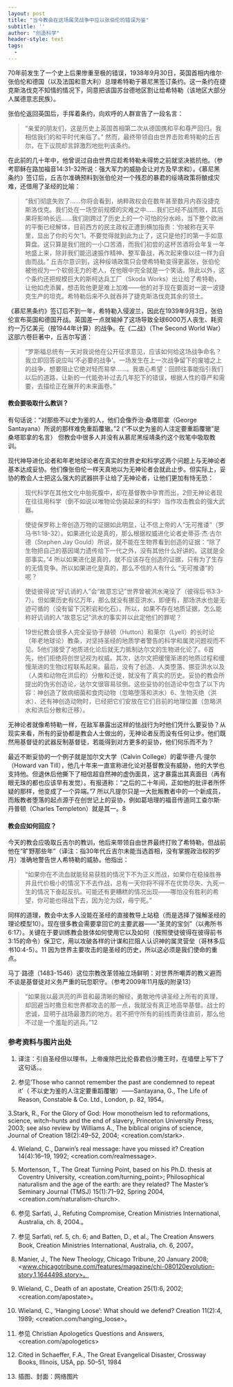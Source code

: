 ```yaml
---
layout: post
title: "当今教会在这场属灵战争中应以张伯伦的错误为鉴"
subtitle: ''
author: "创造科学"
header-style: text
tags:
  - 
---
```


70年前发生了一个史上后果惨重至极的错误，1938年9月30日，英国首相内维尔·张伯伦和德国（以及法国和意大利）总理希特勒于慕尼黑签订条约。这一条约在捷克斯洛伐克不知情的情况下，同意把该国苏台德地区割让给希特勒（该地区大部分人属德意志民族）。

张伯伦返回英国后，手挥着条约，向欢呼的人群宣告了一段名言：

>“亲爱的朋友们，这是历史上英国首相第二次从德国携和平和尊严回归。我相信我们的和平时代来临了。”
然而，最终带领自由世界击败希特勒的丘吉尔，在下议院却言辞激烈地批判该条约。

在此前的几十年中，他曾说过自由世界应趁希特勒未得势之前就坚决抵抗他。（参考耶稣在路加福音14:31-32所说：强大军力的威胁会让对方及早求和）。《慕尼黑条约》签订后，丘吉尔准确预料到张伯伦对一个残忍的暴君的绥靖政策将酿成灾难，还借用了圣经的比喻：

>“我们彻底失败了……你将会看到，纳粹政权会在数年甚至数月内吞没捷克斯洛伐克。我们处在一场空前规模的灾难之中……我们已经不战而败，其后果将影响长远……我们刚跨过了历史上的一个可怕的分水岭，当下整个欧洲的平衡已经解体，目前西方的民主政权正遭到横加指责：‘你被称在天平里，显出了你的亏欠’1。不要觉得就到此为止了，这只是他打的第一手如意算盘。这只算是我们抿的一小口苦酒，而我们初尝的这杯苦酒将会年复一年地盛上来，除非我们能迅速振作精神、整军备战，再次起来像以往一样为自由而战。”
丘吉尔意识到，这种绥靖政策只会使希特勒变得更嚣张，张伯伦被他视为一个软弱无力的老人，在他眼中完全就是一个笑话。除此以外，这个条约还把规模巨大的斯柯达兵工厂（Skoda Works）出让给了希特勒，让他如虎添翼，想击败他更是难上加难——他的对手现在要面对一波一波捷克生产的坦克。希特勒后来不久就吞并了捷克斯洛伐克其余的领土。

《慕尼黑条约》签订后不到一年，希特勒入侵波兰，因此在1939年9月3日，张伯伦宣布英国和德国开战。英国差一点就输掉了这场导致全球6000万人丧生、耗资约一万亿美元（按1944年计算）的战争。在《二战》（The Second World War）这部六卷巨著中，丘吉尔写道：

>“罗斯福总统有一天对我说他在公开征求意见，应该如何给这场战争命名？我立即回答说应叫‘不必要的战争’。一场发生在上一次战争留下的废墟之上的战争，想要阻止它绝对轻而易举……。我衷心希望：回顾往事能指引我们以后的道路，让新的一代能弥补过去几年犯下的错误，根据人性的尊严和需要，去描绘正在展开的未来画卷。”

#### 教会要吸取什么教训？

有句话说：“对那些不以史为鉴的人，他们会像乔治·桑塔耶拿（George Santayana）所说的那样难免重蹈覆辙。”2 (“不以史为鉴的人注定要重蹈覆辙”是桑塔耶拿的名言） 但教会中很多人并没有从慕尼黑绥靖条约这个败笔中吸取教训。

现代神导进化论者和年老地球论者在真实的世界史和科学这两个问题上与无神论者基本达成妥协。他们像张伯伦一样天真地以为无神论者会就此止步。但实际上，妥协的教会人士把这么强大的武器拱手让给了无神论者，让他们更加有恃无恐：

>现代科学在其他文化中胎死腹中，却在基督教中孕育而出，2但无神论者现在往往用科学（倒不如说以唯物论伪装起来的科学）当作攻击教会的强大武器。

>使徒保罗称上帝创造万物的证据如此明显，让不信上帝的人“无可推诿”（罗马书1:18-32）。如果进化论是真的，那么根据权威进化论者史蒂芬·杰·古尔德（Stephen Jay Gould）所说，就不能在生物界看到创造的证据：“除了生物把自己的基因竭力遗传给下一代之外，没有其他什么好讲的。这就是全部事实。”4 所以如果进化是真的，就不应该存在创造的证据，只有为了生存的无情竞争。所以如果进化是真的，那么不信的人有什么 “无可推诿”的呢？

>使徒彼得说“好讥诮的人”会“故意忘记”世界曾被洪水淹没了（彼得后书3:3-7）。但如果历史有亿万年，那么就没有挪亚洪水，即便有，那场洪水也是无迹可循的（没有留下沉积岩和化石）。所以，如果不存在地质证据，怎么能称好讥诮的人“故意忘记”洪水的事实并以此定他们的罪呢？

>19世纪教会很多人完全妥协于赫顿（Hutton）和莱尔（Lyell）的长时论（年老地球论）教条，对坚持圣经的地质学者警告的科学和属灵问题视而不见。5他们接受了地质进化论后就无力抵制达尔文的生物进化论了。6首先，他们拒绝将创世记视为权威。其次，达尔文把缓慢渐进的地质过程和缓慢渐进的生物过程联系起来。最后，没有了创造、人类堕落、挪亚洪水以及（人类和动物在洪后的）分散和迁徙，就没有了真实的历史。妥协的教会所提出的伪劣创造论，达尔文很容易驳倒。这些妥协的创造论中包含了以下内容：神创造了致病细菌和食肉动物（忽略堕落和洪水）6、生物灭绝（洪水）、还有神创造动物时，已经把它们安放在它们目前的地理位置（忽略洪水和洪后分散和迁移）。

无神论者就像希特勒一样，在敌军暴露出这样的怯战行为时他们凭什么要妥协？从现实来看，所有的妥协都是教会人士做出的，无神论者反而没有任何让步。他们既然用基督徒的武器反制基督徒，若能得到对方更多的妥协，他们何乐而不为？

最近不断妥协的一个例子就是加尔文大学（Calvin College）的霍华德·凡·提尔（Howard van Till），他几十年来一直宣称进化论对基督教没有威胁，他的大学也支持他。但退休后他撕下了相信超自然神的虚伪面具，这才暴露出其真面目（再有眼无珠的都也应该早有发觉）。有报道称：“之后的二十年间，正如他的批评者所怀疑的那样，他变成了一个异端。”7 所以凡提尔只是一大批叛教者中的一个新成员，而叛教者堕落的起点源于在创世记上的妥协，例如葛培理的福音传道同工查尔斯·丹普顿（Charles Templeton）就是其一。8


#### 教会应如何回应？

今天的教会应吸取丘吉尔的教训，他后来带领自由世界最终打败了希特勒，但战前他在“旷野那些年”（译注：指30年代丘吉尔未能当选首相，没有掌握政治权的岁月）准确地警告世人希特勒的威胁。他指出：

>“如果你在不流血就能轻易获胜的情况下不为正义而战，如果你在稳操胜券并且代价极小的情况下不去作战，总有一天你将不得不在优势尽失、九死一生的情况下奋起反抗。可能还有更糟糕的情况出现——哪怕没有胜利的希望，你可能也得战下去，因为沦为奴，毋宁死。”

同样的道理，教会中太多人没能在圣经的直接教导上站稳（而是选择了强解圣经的理论模型10）。现在很多教会需要拿回它的主要武器——“圣灵的宝剑”（以弗所书6:17）。关键在于要训练教会肢体如何使用它以及如何（按照使徒彼得在彼得前书3:15的命令）保卫它，用以攻破各样的计谋和拦阻人认识神的属灵营垒（哥林多后书10:4-5）。11 因为世界主要攻击的是圣经的历史，所以这必须是我们使命的重点。

马丁·路德（1483-1546）这位宗教改革领袖立场鲜明：对世界所嘲弄的教义避而不谈是基督徒对义务严重的玩忽职守。（参考2009年11月版的附录13）

>“如果我以最洪亮的声音和最清晰的解经，勇敢地传讲圣经上所有的真理，却回避当时撒旦和世界都攻击的那一点，我就没有真正地高举基督。战士的忠诚，显明于战场最激烈的地方。若不把守所有的前线而勇往直前，那么他不过是一个羞耻的逃兵。”12

### 参考资料与图片出处


1. 译注：引自圣经但以理书，上帝废除巴比伦昏君伯沙撒王时，在墙壁上写下了这句话。。

2. 参见‘Those who cannot remember the past are condemned to repeat it’（ 不以史为鉴的人注定要重蹈覆辙）——Santayana, G., The Life of Reason, Constable & Co. Ltd., London, p. 82, 1954。

3.Stark, R., For the Glory of God: How monotheism led to reformations, science, witch-hunts and the end of slavery, Princeton University Press, 2003; see also review by Williams A., The biblical origins of science, Journal of Creation 18(2):49–52, 2004; <creation.com/stark>. 

4. Wieland, C., Darwin’s real message: have you missed it? Creation 14(4):16–19, 1992; <creation.com/realmessage>.

5. Mortenson, T., The Great Turning Point, based on his Ph.D. thesis at Coventry University, <creation.com/turning_point>; Philosophical naturalism and the age of the earth: are they related? The Master’s Seminary Journal (TMSJ) 15(1):71–92, Spring 2004, <creation.com/naturalism-church>.

6. 参见 Sarfati, J., Refuting Compromise, Creation Ministries International, Australia, ch. 8, 2004.。

7.  参见 Sarfati, ref. 5, ch. 6; and Batten, D., et al., The Creation Answers Book, Creation Ministries International, Australia, ch. 6, 2007。

8. Manier, J., The New Theology, Chicago Tribune, 20 January 2008; <www.chicagotribune.com/features/magazine/chi-080120evolution-story,1,1644498.story>。

9. Wieland, C., Death of an apostate, Creation 25(1):6, 2002; <creation.com/apostate>。

10. Wieland, C., ‘Hanging Loose’: What should we defend? Creation 11(2):4, 1989; <creation.com/hanging_loose>。

11. 参见 Christian Apologetics Questions and Answers, <creation.com/apologetics>

12. Cited in Schaeffer, F.A., The Great Evangelical Disaster, Crossway Books, Illinois, USA, pp. 50–51, 1984

13. 插图、封面：网络图片

